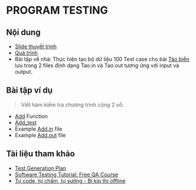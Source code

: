# PROGRAM TESTING

## Nội dung
  - [Slide thuyết trình]()
  - [Quá trình]()
  - Bài tập về nhà: Thực hiện tạo bộ dữ liệu 100 Test case cho bài [Tảo biển](https://raw.githubusercontent.com/HUNDRED3421/CS112.L21.KHCL/main/Homework/Week_1/Tao_Bien.png) lưu trong 2 files định dạng Tao.in và Tao.out tương ứng với input và output.

## Bài tập ví dụ
> Viết hàm kiểm tra chương trình cộng 2 số:
  - [Add](https://github.com/HUNDRED3421/CS112.L21.KHCL/blob/main/B%C3%A1o%20c%C3%A1o%20ch%E1%BB%A7%20%C4%91%E1%BB%81/Add.py) Function
  - [Add_test](https://github.com/HUNDRED3421/CS112.L21.KHCL/blob/main/B%C3%A1o%20c%C3%A1o%20ch%E1%BB%A7%20%C4%91%E1%BB%81/Add_test.py)
  - Example [Add.in](https://github.com/HUNDRED3421/CS112.L21.KHCL/blob/main/B%C3%A1o%20c%C3%A1o%20ch%E1%BB%A7%20%C4%91%E1%BB%81/Add.in) file
  - Example [Add.out](https://github.com/HUNDRED3421/CS112.L21.KHCL/blob/main/B%C3%A1o%20c%C3%A1o%20ch%E1%BB%A7%20%C4%91%E1%BB%81/Add.out) file
  
## Tài liệu tham khảo
  - [Test Generation Plan](https://www.codechef.com/wiki/test-generation-plan)
  - [Software Testing Tutorial: Free QA Course](https://www.guru99.com/software-testing.html?fbclid=IwAR1NCk71s6d34anY_8VMiw9WaC67aOdtGQCHwbhPmXvcklEqRyo_aqJseRw)
  - [Tự code, tự chấm, tự sướng - Bí kíp thi offline](https://vnoi.info/wiki/algo/skill/viet-trinh-cham.md?fbclid=IwAR3DrHDvihmdzDAX5upkvDNIEiPefPG8tRM9H4WTgM9etJpr1uYtekbsPNo)
